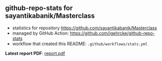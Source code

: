 ## github-repo-stats for sayantikabanik/Masterclass

- statistics for repository https://github.com/sayantikabanik/Masterclass
- managed by GitHub Action: https://github.com/jgehrcke/github-repo-stats
- workflow that created this README: `.github/workflows/stats.yml`

**Latest report PDF**: [report.pdf](https://github.com/sayantikabanik/MasterClass/raw/github-repo-stats/sayantikabanik/Masterclass/latest-report/report.pdf)

